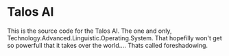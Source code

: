 # Talos AI

This is the source code for the Talos AI. The one and only, Technology.Advanced.Linguistic.Operating.System. That hopefilly won't get so powerfull that it takes over the world.... Thats called foreshadowing.
